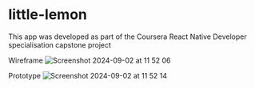 # little-lemon
This app was developed as part of the Coursera React Native Developer specialisation capstone project

Wireframe
![Screenshot 2024-09-02 at 11 52 06](https://github.com/user-attachments/assets/926d4f17-e08b-4b15-93d5-8e8fb2ad1b3a)

Prototype
![Screenshot 2024-09-02 at 11 52 14](https://github.com/user-attachments/assets/101933c9-fc8e-49ef-b1c1-7e207191d79b)
